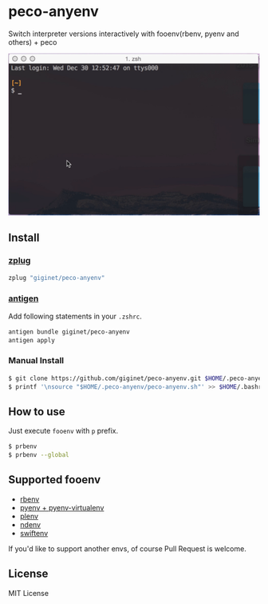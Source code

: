 # peco-anyenv

Switch interpreter versions interactively with fooenv(rbenv, pyenv and others) + peco

![](https://raw.githubusercontent.com/giginet/peco-anyenv/master/images/peco-anyenv.gif)

## Install

### [zplug](https://github.com/zplug/zplug)

```sh
zplug "giginet/peco-anyenv"
```

### [antigen](https://github.com/zsh-users/antigen)

Add following statements in your `.zshrc`.

```sh
antigen bundle giginet/peco-anyenv
antigen apply
```

### Manual Install

```sh
$ git clone https://github.com/giginet/peco-anyenv.git $HOME/.peco-anyenv
$ printf '\nsource "$HOME/.peco-anyenv/peco-anyenv.sh"' >> $HOME/.bashrc
```

## How to use

Just execute `fooenv` with `p` prefix.

```sh
$ prbenv
$ prbenv --global
```

## Supported fooenv

- [rbenv](https://github.com/rbenv/rbenv)
- [pyenv + pyenv-virtualenv](https://github.com/yyuu/pyenv)
- [plenv](https://github.com/tokuhirom/plenv)
- [ndenv](https://github.com/riywo/ndenv)
- [swiftenv](https://github.com/kylef/swiftenv)

If you'd like to support another envs, of course Pull Request is welcome.

## License

MIT License
